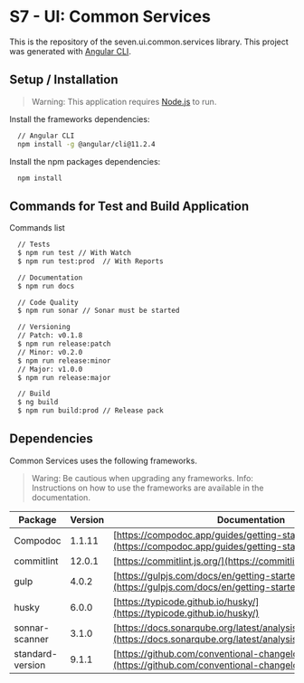 # S7 - UI: Common Services

This is the repository of the seven.ui.common.services library.
This project was generated with [Angular CLI](https://github.com/angular/angular-cli).

## Setup / Installation

> Warning: This application requires [Node.js](https://nodejs.org/) to run.

Install the frameworks dependencies:

```sh
  // Angular CLI
  npm install -g @angular/cli@11.2.4
```

Install the npm packages dependencies:

```sh
  npm install
```

## Commands for Test and Build Application

Commands list

```sh
  // Tests
  $ npm run test // With Watch
  $ npm run test:prod  // With Reports

  // Documentation
  $ npm run docs

  // Code Quality
  $ npm run sonar // Sonar must be started

  // Versioning
  // Patch: v0.1.8
  $ npm run release:patch
  // Minor: v0.2.0
  $ npm run release:minor
  // Major: v1.0.0
  $ npm run release:major

  // Build
  $ ng build
  $ npm run build:prod // Release pack
```

## Dependencies

Common Services uses the following frameworks.

> Waring: Be cautious when upgrading any frameworks.
> Info: Instructions on how to use the frameworks are available in the documentation.

| Package          | Version | Documentation                                                                                                                  |
| ---------------- | ------- | ------------------------------------------------------------------------------------------------------------------------------ |
| Compodoc         |  1.1.11 | [https://compodoc.app/guides/getting-started.html](https://compodoc.app/guides/getting-started.html)                           |
| commitlint       | 12.0.1  | [https://commitlint.js.org/](https://commitlint.js.org/)                                                                       |
| gulp             |  4.0.2  | [https://gulpjs.com/docs/en/getting-started/quick-start](https://gulpjs.com/docs/en/getting-started/quick-start)               |
| husky            |  6.0.0  | [https://typicode.github.io/husky/](https://typicode.github.io/husky/)                                                         |
| sonnar-scanner   |  3.1.0  | [https://docs.sonarqube.org/latest/analysis/scan/sonarscanner/](https://docs.sonarqube.org/latest/analysis/scan/sonarscanner/) |
| standard-version |  9.1.1  | [https://github.com/conventional-changelog/standard-version](https://github.com/conventional-changelog/standard-version)       |
